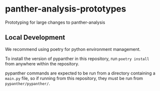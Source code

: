 # panther-analysis-prototypes
Prototyping for large changes to panther-analysis

## Local Development
We recommend using poetry for python environment management.

To install the version of pypanther in this repository, run `poetry install` from anywhere within the repository.

pypanther commands are expected to be run from a directory containing a `main.py` file, so if running from this
repository, they must be run from `pypanther/pypanther/`.